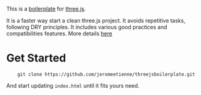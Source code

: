 This is a [boilerplate](http://en.wikipedia.org/wiki/Boilerplate_\(text\)) 
for [three.js](https://github.com/mrdoob/three.js/).

It is a faster way start a clean three.js project.
It avoids repetitive tasks, following DRY principles.
It includes various good practices and compatibilities features.
More details [here](http://learningthreejs.com/blog/2011/12/20/boilerplate-for-three-js/)

# Get Started
```
	git clone https://github.com/jeromeetienne/threejsboilerplate.git
```

And start updating ```index.html``` until it fits yours need.
